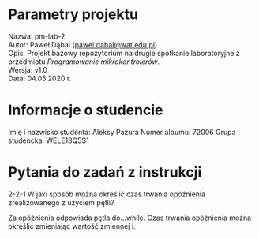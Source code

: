 # Parametry projektu

Nazwa: pm-lab-2  
Autor: Paweł Dąbal (pawel.dabal@wat.edu.pl)  
Opis: Projekt bazowy repozytorium na drugie spotkanie laboratoryjne z przedmiotu _Programowanie mikrokontrolerów_.  
Wersja: v1.0  
Data: 04.05.2020 r.

# Informacje o studencie

Imię i nazwisko studenta: Aleksy Pazura 
Numer albumu: 72006 
Grupa studencka: WELE18Q5S1

# Pytania do zadań z instrukcji
2-2-1 W jaki sposób można określić czas trwania opóźnienia zrealizowanego z użyciem pętli?

Za opóźnienia odpowiada pętla do...while. Czas trwania opóźnienia można okręślić zmieniając wartość zmiennej i.
